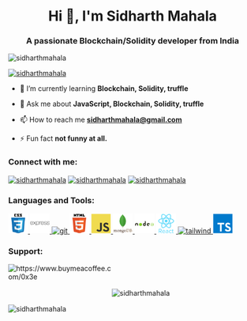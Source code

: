 <h1 align="center">Hi 👋, I'm Sidharth Mahala</h1>
<h3 align="center">A passionate Blockchain/Solidity developer from India</h3>

<p align="left"> <img src="https://komarev.com/ghpvc/?username=sidharthmahala&label=Profile%20views&color=0e75b6&style=flat" alt="sidharthmahala" /> </p>

<p align="left"> <a href="https://twitter.com/sidharthmahala" target="blank"><img src="https://img.shields.io/twitter/follow/sidharthmahala?logo=twitter&style=for-the-badge" alt="sidharthmahala" /></a> </p>

- 🌱 I’m currently learning **Blockchain, Solidity, truffle**

- 💬 Ask me about **JavaScript, Blockchain, Solidity, truffle**

- 📫 How to reach me **sidharthmahala@gmail.com**

- ⚡ Fun fact **not funny at all.**

<h3 align="left">Connect with me:</h3>
<p align="left">
<a href="https://twitter.com/sidharthmahala" target="blank"><img align="center" src="https://raw.githubusercontent.com/rahuldkjain/github-profile-readme-generator/master/src/images/icons/Social/twitter.svg" alt="sidharthmahala" height="30" width="40" /></a>
<a href="https://linkedin.com/in/sidharthmahala" target="blank"><img align="center" src="https://raw.githubusercontent.com/rahuldkjain/github-profile-readme-generator/master/src/images/icons/Social/linked-in-alt.svg" alt="sidharthmahala" height="30" width="40" /></a>
<a href="https://fb.com/sidharthmahala" target="blank"><img align="center" src="https://raw.githubusercontent.com/rahuldkjain/github-profile-readme-generator/master/src/images/icons/Social/facebook.svg" alt="sidharthmahala" height="30" width="40" /></a>
</p>

<h3 align="left">Languages and Tools:</h3>
<p align="left"> <a href="https://www.w3schools.com/css/" target="_blank" rel="noreferrer"> <img src="https://raw.githubusercontent.com/devicons/devicon/master/icons/css3/css3-original-wordmark.svg" alt="css3" width="40" height="40"/> </a> <a href="https://expressjs.com" target="_blank" rel="noreferrer"> <img src="https://raw.githubusercontent.com/devicons/devicon/master/icons/express/express-original-wordmark.svg" alt="express" width="40" height="40"/> </a> <a href="https://git-scm.com/" target="_blank" rel="noreferrer"> <img src="https://www.vectorlogo.zone/logos/git-scm/git-scm-icon.svg" alt="git" width="40" height="40"/> </a> <a href="https://www.w3.org/html/" target="_blank" rel="noreferrer"> <img src="https://raw.githubusercontent.com/devicons/devicon/master/icons/html5/html5-original-wordmark.svg" alt="html5" width="40" height="40"/> </a> <a href="https://developer.mozilla.org/en-US/docs/Web/JavaScript" target="_blank" rel="noreferrer"> <img src="https://raw.githubusercontent.com/devicons/devicon/master/icons/javascript/javascript-original.svg" alt="javascript" width="40" height="40"/> </a> <a href="https://www.mongodb.com/" target="_blank" rel="noreferrer"> <img src="https://raw.githubusercontent.com/devicons/devicon/master/icons/mongodb/mongodb-original-wordmark.svg" alt="mongodb" width="40" height="40"/> </a> <a href="https://nodejs.org" target="_blank" rel="noreferrer"> <img src="https://raw.githubusercontent.com/devicons/devicon/master/icons/nodejs/nodejs-original-wordmark.svg" alt="nodejs" width="40" height="40"/> </a> <a href="https://reactjs.org/" target="_blank" rel="noreferrer"> <img src="https://raw.githubusercontent.com/devicons/devicon/master/icons/react/react-original-wordmark.svg" alt="react" width="40" height="40"/> </a> <a href="https://tailwindcss.com/" target="_blank" rel="noreferrer"> <img src="https://www.vectorlogo.zone/logos/tailwindcss/tailwindcss-icon.svg" alt="tailwind" width="40" height="40"/> </a> <a href="https://www.typescriptlang.org/" target="_blank" rel="noreferrer"> <img src="https://raw.githubusercontent.com/devicons/devicon/master/icons/typescript/typescript-original.svg" alt="typescript" width="40" height="40"/> </a> </p>

<h3 align="left">Support:</h3>
<p><a href="https://www.buymeacoffee.com/https://www.buymeacoffee.com/0x3e"> <img align="left" src="https://cdn.buymeacoffee.com/buttons/v2/default-yellow.png" height="50" width="210" alt="https://www.buymeacoffee.com/0x3e" /></a></p><br><br>

<p><img align="center" src="https://github-readme-stats.vercel.app/api/top-langs?username=sidharthmahala&show_icons=true&locale=en&layout=compact" alt="sidharthmahala" /></p>

<p><img align="center" src="https://github-readme-streak-stats.herokuapp.com/?user=sidharthmahala&" alt="sidharthmahala" /></p>
